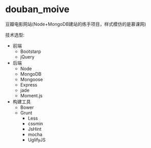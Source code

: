 # douban_moive

豆瓣电影网站(Node+MongoDB建站的练手项目，样式模仿的是慕课网)

技术选型:
+ 前端
  + Bootstarp
  + jQuery
+ 后端
  + Node
  + MongoDB
  + Mongoose
  + Express
  + jade
  + Moment.js
+ 构建工具
  + Bower
  + Grunt
    + Less
    + cssmin
    + JsHint
    + mocha
    + UglifyJS
